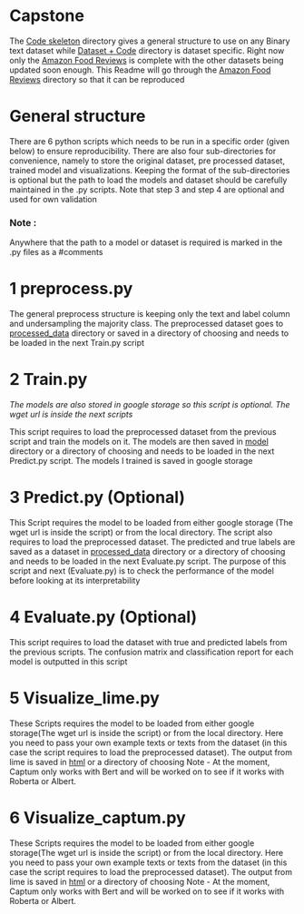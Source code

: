 # Capstone

The [Code skeleton](https://github.com/fajim1/Capstone/tree/master/Code%20Skeleton) directory gives a general structure to use on any Binary text dataset while 
[Dataset + Code](https://github.com/fajim1/Capstone/tree/master/Dataset%20%2B%20Code) directory is dataset specific. Right now only the [Amazon Food Reviews](https://github.com/fajim1/Capstone/tree/master/Dataset%20%2B%20Code/Amazon%20Food%20Reviews) is complete with the other datasets being updated soon enough. This Readme will go through the [Amazon Food Reviews](https://github.com/fajim1/Capstone/tree/master/Dataset%20%2B%20Code/Amazon%20Food%20Reviews) directory so that it can be reproduced 

# General structure 

There are 6 python scripts which needs to be run in a specific order (given below) to ensure reproducibility. There are also four sub-directories for convenience, namely to store the original dataset, pre processed dataset, trained model and visualizations. Keeping the format of the sub-directories is optional but the path to load the models and dataset should be carefully maintained in the .py scripts. Note that step 3 and step 4 are optional and used for own validation

### Note : 
Anywhere that the path to a model or dataset is required is marked in the .py files as a #comments

# 1 preprocess.py 

The general preprocess structure is keeping only the text and label column and undersampling the majority class. The preprocessed dataset goes to [processed_data](https://github.com/fajim1/Capstone/tree/master/Dataset%20%2B%20Code/Amazon%20Food%20Reviews/processed_data) directory or saved in a directory of choosing and needs to be loaded in the next Train.py script 

# 2 Train.py

*The models are also stored in google storage so this script is optional. The wget url is inside the next scripts*

This script requires to load the preprocessed dataset from the previous script and train the models on it. The models are then saved in  [model](https://github.com/fajim1/Capstone/tree/master/Dataset%20%2B%20Code/Amazon%20Food%20Reviews/model) directory or a directory of choosing and needs to be loaded in the next Predict.py script. The models I trained is saved in google storage 

# 3 Predict.py (Optional)

This Script requires the model to be loaded from either google storage (The wget url is inside the script) or from the local directory. The script also requires to load the preprocessed dataset. The predicted and true labels are saved as a dataset in [processed_data](https://github.com/fajim1/Capstone/tree/master/Dataset%20%2B%20Code/Amazon%20Food%20Reviews/processed_data) directory or a directory of choosing and needs to be loaded in the next Evaluate.py script. The purpose of this script and next (Evaluate.py) is to check the performance of the model before looking at its interpretability 

# 4 Evaluate.py (Optional)

This script requires to load the dataset with true and predicted labels from the previous scripts. The confusion matrix and classification report for each model is outputted in this script 

# 5 Visualize_lime.py 

These Scripts requires the model to be loaded from either google storage(The wget url is inside the script) or from the local directory. Here you need to pass your own example texts or texts from the dataset (in this case the script requires to load the preprocessed dataset). The output from lime is saved in [html](https://github.com/fajim1/Capstone/tree/master/Dataset%20%2B%20Code/Amazon%20Food%20Reviews/html) or a directory of choosing
Note - At the moment, Captum only works with Bert and will be worked on to see if it works with Roberta or Albert. 

# 6 Visualize_captum.py

These Scripts requires the model to be loaded from either google storage(The wget url is inside the script) or from the local directory. Here you need to pass your own example texts or texts from the dataset (in this case the script requires to load the preprocessed dataset). The output from lime is saved in [html](https://github.com/fajim1/Capstone/tree/master/Dataset%20%2B%20Code/Amazon%20Food%20Reviews/html) or a directory of choosing
Note - At the moment, Captum only works with Bert and will be worked on to see if it works with Roberta or Albert. 


